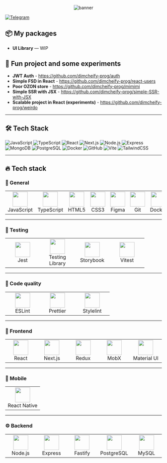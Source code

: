  
<!-- Баннер / заголовок -->
<p align="center">
  <img src="https://capsule-render.vercel.app/api?text=Here%20we%20go%20again&animation=fadeIn&type=waving&color=gradient&height=200&fontSize=50" alt="banner" />
</p>

[![Telegram](https://img.shields.io/badge/Telegram-@dimcheify-blue?logo=telegram)](https://t.me/@dimcheify)  

## 📦 My packages

- **UI Library** — WIP

## 🚀 Fun project and some experiments

- **JWT Auth** - https://github.com/dimcheify-prog/auth
- **Simple FSD in React** - https://github.com/dimcheify-prog/react-users
- **Poor OZON store** - https://github.com/dimcheify-prog/mimimi
- **Simple SSR with JSX** - https://github.com/dimcheify-prog/simple-SSR-with-JSX
- **Scalable project in React (experiments)** - https://github.com/dimcheify-prog/weirdo

---

## 🛠 Tech Stack

![JavaScript](https://img.shields.io/badge/JavaScript-F7DF1E?logo=javascript&logoColor=000)
![TypeScript](https://img.shields.io/badge/TypeScript-3178C6?logo=typescript&logoColor=fff)
![React](https://img.shields.io/badge/React-61DAFB?logo=react&logoColor=000)
![Next.js](https://img.shields.io/badge/Next.js-000000?logo=next.js)
![Node.js](https://img.shields.io/badge/Node.js-339933?logo=node.js&logoColor=fff)
![Express](https://img.shields.io/badge/Express-000000?logo=express&logoColor=fff)
![MongoDB](https://img.shields.io/badge/MongoDB-47A248?logo=mongodb&logoColor=fff)
![PostgreSQL](https://img.shields.io/badge/PostgreSQL-4169E1?logo=postgresql&logoColor=fff)
![Docker](https://img.shields.io/badge/Docker-2496ED?logo=docker&logoColor=fff)
![GitHub](https://img.shields.io/badge/GitHub-181717?logo=github)
![Vite](https://img.shields.io/badge/Vite-646CFF?logo=vite&logoColor=fff)
![TailwindCSS](https://img.shields.io/badge/TailwindCSS-06B6D4?logo=tailwindcss&logoColor=fff)

---

## 🔥 Tech stack

### 🧩 General
<table>
  <tr>
    <td align="center" width="96"><img src="https://skillicons.dev/icons?i=js" width="48"/><br>JavaScript</td>
    <td align="center" width="96"><img src="https://skillicons.dev/icons?i=ts" width="48"/><br>TypeScript</td>
    <td align="center" width="96"><img src="https://skillicons.dev/icons?i=html" width="48"/><br>HTML5</td>
    <td align="center" width="96"><img src="https://skillicons.dev/icons?i=css" width="48"/><br>CSS3</td>
    <td align="center" width="96"><img src="https://skillicons.dev/icons?i=figma" width="48"/><br>Figma</td>
    <td align="center" width="96"><img src="https://skillicons.dev/icons?i=git" width="48"/><br>Git</td>
    <td align="center" width="96"><img src="https://skillicons.dev/icons?i=docker" width="48"/><br>Docker</td>
  </tr>
</table>

---

### 🧪 Testing
<table>
  <tr>
    <td align="center" width="96"><img src="https://skillicons.dev/icons?i=jest" width="48"/><br>Jest</td>
    <td align="center" width="96"><img src="https://testing-library.com/img/octopus-128x128.png" width="48"/><br>Testing Library</td>
    <td align="center" width="96"><img src="https://raw.githubusercontent.com/storybookjs/brand/main/badge/badge-storybook.svg" width="48"/><br>Storybook</td>
    <td align="center" width="96"><img src="https://skillicons.dev/icons?i=vitest" width="48"/><br>Vitest</td>
  </tr>
</table>

---

### 🧹 Code quality
<table>
  <tr>
    <td align="center" width="96">
      <img src="https://cdn.jsdelivr.net/gh/devicons/devicon/icons/eslint/eslint-original.svg" width="48"/><br>ESLint
    </td>
    <td align="center" width="96">
      <img src="https://cdn.jsdelivr.net/gh/devicons/devicon/icons/prettier/prettier-original.svg" width="48"/><br>Prettier
    </td>
    <td align="center" width="96">
      <img src="https://avatars.githubusercontent.com/u/2498506?s=200&v=4" width="48"/><br>Stylelint
    </td>
  </tr>
</table>

---

### 🎨 Frontend
<table>
  <tr>
    <td align="center" width="96"><img src="https://skillicons.dev/icons?i=react" width="48"/><br>React</td>
    <td align="center" width="96"><img src="https://skillicons.dev/icons?i=nextjs" width="48"/><br>Next.js</td>
    <td align="center" width="96"><img src="https://cdn.jsdelivr.net/gh/devicons/devicon/icons/redux/redux-original.svg" width="48"/><br>Redux</td>
    <td align="center" width="96"><img src="https://raw.githubusercontent.com/mobxjs/mobx/main/packages/mobx-logo/src/assets/mobx.png" width="48"/><br>MobX</td>
    <td align="center" width="96"><img src="https://skillicons.dev/icons?i=materialui" width="48"/><br>Material UI</td>
  </tr>
</table>

---

### 📱 Mobile
<table>
  <tr>
    <td align="center" width="96"><img src="https://skillicons.dev/icons?i=react" width="48"/><br>React Native</td>
  </tr>
</table>

---

### ⚙️ Backend
<table>
  <tr>
    <td align="center" width="96"><img src="https://skillicons.dev/icons?i=nodejs" width="48"/><br>Node.js</td>
    <td align="center" width="96"><img src="https://skillicons.dev/icons?i=express" width="48"/><br>Express</td>
    <td align="center" width="96"><img src="https://www.vectorlogo.zone/logos/fastify/fastify-icon.svg" width="48"/><br>Fastify</td>
    <td align="center" width="96"><img src="https://skillicons.dev/icons?i=postgres" width="48"/><br>PostgreSQL</td>
    <td align="center" width="96"><img src="https://skillicons.dev/icons?i=mysql" width="48"/><br>MySQL</td>
  </tr>
</table>

